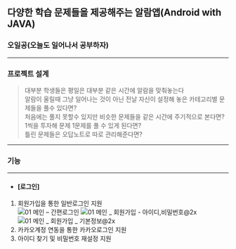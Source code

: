 ## 다양한 학습 문제들을 제공해주는 알람앱(Android with JAVA)
### 오일공(오늘도 일어나서 공부하자)
------------------------------------
### 프로젝트 설계
> 대부분 학생들은 평일은 대부분 같은 시간에 알람을 맞춰놓는다  
> 알람이 울릴때 그냥 일어나는 것이 아닌 전날 자신이 설정해 놓은 카테고리별 문제들을 풀수 있다면?  
> 처음에는 풀지 못할수 있지만 비슷한 문제들을 같은 시간에 주기적으로 본다면?  
> 1씩을 투자해 문제 1문제를 풀 수 있게 된다면?  
> 틀린 문제들은 오답노트로 따로 관리해준다면?
------------------------------------
### 기능
------------------------------------
+ #### [로그인]
1. 회원가입을 통한 일반로그인 지원  
![01  메인 – 간편로그인](https://user-images.githubusercontent.com/68943993/141063292-22406498-332f-40ba-a779-1b7472bf2374.png)
![01  메인 _ 회원가입 - 아이디,비밀번호@2x](https://user-images.githubusercontent.com/68943993/141063508-2cd756bf-b490-4544-ad33-24174ba4652e.png)
![01  메인 _ 회원가입 _ 기본정보@2x](https://user-images.githubusercontent.com/68943993/141063582-d98ef56c-4e99-45da-9d4d-2a6c783dabac.png)
3. 카카오계정 연동을 통한 카카오로그인 지원
4. 아이디 찾기 및 비밀번호 재설정 지원
